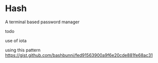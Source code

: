# Hash

A terminal based password manager

todo

use of iota

using this pattern
https://gist.github.com/bashbunni/fed91563900a9f6e20cde881fe68ac31
